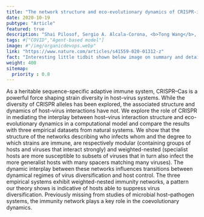 ```yaml
---
title: "The network structure and eco-evolutionary dynamics of CRISPR-induced immune diversification"
date: 2020-10-19
pubtype: "Article"
featured: true
description: "Shai Pilosof, Sergio A. Alcala-Corona, <b>Tong Wang</b>, Ted Kim, Sergei Maslov, Rachel Whitaker, and Mercedes Pascual, <i><b>Nature Ecology and Evolution</b>, 2020</i>"
tags: #["COVID","Agent-based model"]
image: #"/img/organicdevops.webp"
link: "https://www.nature.com/articles/s41559-020-01312-z"
fact: "Interesting little tidbit shown below image on summary and detail page"
weight: 400
sitemap:
  priority : 0.8
---
```


As a heritable sequence-specific adaptive immune system, CRISPR–Cas is a powerful force shaping strain diversity in host–virus systems. While the diversity of CRISPR alleles has been explored, the associated structure and dynamics of host–virus interactions have not. We explore the role of CRISPR in mediating the interplay between host–virus interaction structure and eco-evolutionary dynamics in a computational model and compare the results with three empirical datasets from natural systems. We show that the structure of the networks describing who infects whom and the degree to which strains are immune, are respectively modular (containing groups of hosts and viruses that interact strongly) and weighted-nested (specialist hosts are more susceptible to subsets of viruses that in turn also infect the more generalist hosts with many spacers matching many viruses). The dynamic interplay between these networks influences transitions between dynamical regimes of virus diversification and host control. The three empirical systems exhibit weighted-nested immunity networks, a pattern our theory shows is indicative of hosts able to suppress virus diversification. Previously missing from studies of microbial host–pathogen systems, the immunity network plays a key role in the coevolutionary dynamics.